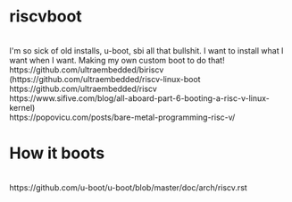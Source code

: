 # riscvboot
<br>
I'm so sick of old installs, u-boot, sbi all that bullshit. I want to install what I want when I want. Making my own custom boot to do that!
<br>
https://github.com/ultraembedded/biriscv
(https://github.com/ultraembedded/riscv-linux-boot
<br>
https://github.com/ultraembedded/riscv<br>
https://www.sifive.com/blog/all-aboard-part-6-booting-a-risc-v-linux-kernel)
<br>
https://popovicu.com/posts/bare-metal-programming-risc-v/
<br>

# How it boots
<br>
https://github.com/u-boot/u-boot/blob/master/doc/arch/riscv.rst

